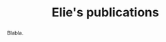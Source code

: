 ---
template: publications
title: "Elie's publications"
creation_date: 29 jul 2001 00:00
update_date: 20 nov 2016 18:01
microdata_type: CollectionPage
lang: en


permanent_url: "publications"
banner: https://www.elie.net/image/public/1476111884/how-to-appraise-hearthstone-card-values.jpg

authors:
  - Elie, Bursztein

abstract: Blabla.

---